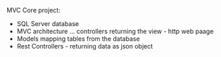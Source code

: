 ﻿MVC Core project:
- SQL Server database
- MVC architecture ... controllers returning the view - http web paage
- Models mapping tables from the database
- Rest Controllers - returning data as json object